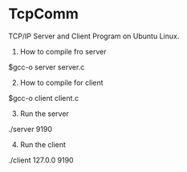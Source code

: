 # TcpComm
TCP/IP Server and Client Program on Ubuntu Linux.

1. How to compile fro server 

$gcc-o server server.c

2. How to compile for client 

$gcc-o client client.c

3. Run the server

./server 9190

4. Run the client 

./client 127.0.0 9190
